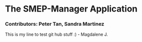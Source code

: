 # The SMEP-Manager Application

### Contributors: Peter Tan, Sandra Martinez

This is my line to test git hub stuff :) - Magdalene J. 

